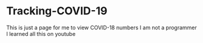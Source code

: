 # Tracking-COVID-19
This is just a page for me to view COVID-18 numbers
I am not a programmer
I learned all this on youtube
